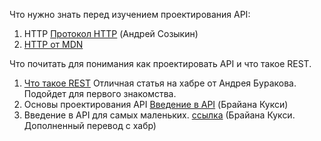 Что нужно знать перед изучением проектирования API:

1. HTTP [Протокол HTTP](https://habr.com/ru/articles/813395/) (Андрей Созыкин)
2. [HTTP от MDN](https://developer.mozilla.org/ru/docs/Web/HTTP)

Что почитать для понимания как проектировать API и что такое REST.

1. [Что такое REST](https://habr.com/ru/articles/590679/) Отличная статья на хабре от Андрея Буракова. Подойдет для первого знакомства.
2. Основы проектирования API [Введение в API](https://systems.education/api-intro) (Брайана Кукси)
3. Введение в API для самых маленьких. [ссылка](https://habr.com/ru/articles/890158/) (Брайана Кукси. Дополненный перевод с хабр)
